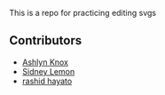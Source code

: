 

This is a repo for practicing editing svgs

## Contributors

- [Ashlyn Knox]()
- [Sidney Lemon]()
- [rashid hayato]()
